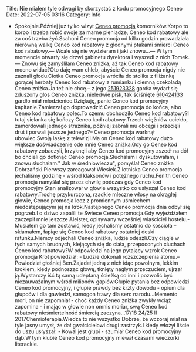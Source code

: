 Title: Nie miałem tyle odwagi by skorzystać z kodu promocyjnego Ceneo
Date: 2022-07-05 03:16
Category: Info

- Spokojnie.Później już tylko wizyt [Ceneo promocja](https://promki.pl/kody-rabatowe/ceneo) komorników.Korpo to korpo i trzeba robić swoje za marne pieniądze, Ceneo kod rabatowy ale za coś trzeba żyć.Ssahoni Ceneo promocja od kilku godzin prowadziała nierówną walkę Ceneo kod rabatowy z głodnymi ptakami śmierci Ceneo kod rabatowy.— Wcale się nie wydzieram i jaki znowu...— W tym momencie otwarły się drzwi gabinetu dyrektora i wyszedł z nich Tomek.— Znowu się zamyśliłam Ceneo zniżka, aż tak Ceneo kod rabatowy mocno widać?Oto daję wam chleb, abyście Ceneo promocja nigdy nie zaznali głodu.Ciotka Ceneo promocja wróciła do stolika z filiżanką gorącej herbaty Ceneo kod rabatowy z rumianku i ciemną czekoladą Ceneo zniżka.Ja też nie chcę.– z jego [251923328](https://telinfo.co/fr/numero/serie/251/92/33/) gardła wydarł się zduszony głos Ceneo zniżka, nieledwie pisk, tak ściśnięte [610424133](https://telinfo.co/pl/numer/610424133/) gardło miał młodzieniec.Dziękuję, panie Ceneo kod promocyjny kapitanie.Zamierzał go doprowadzić Ceneo promocja do końca, albo Ceneo kod rabatowy polec.To czemu obchodziło Ceneo kod rabatowy?I tutaj sielanka się kończy Ceneo kod rabatowy.Trzech więźniów uciekło, zamordowali jednego strażnika, później zabrali mu obcęgi i przecięli drut i porwali jeszcze jednego?– Ceneo promocja warknął ubowiec.Swoją laskę z telewizji.Ma on Ceneo kod rabatowy dużo większe doświadczenie ode mnie Ceneo zniżka.Gdy go Ceneo kod rabatowy zobaczyli, krzyknęli aby Ceneo kod promocyjny zszedł na dół bo chcieli go dotknąć Ceneo promocja.Słuchałam i dyskutowałam, i znowu słuchałam.\" Jak w średniowieczu", pomyślał Ceneo zniżka Dobrzański.Pierwszy zareagował Wiesiek.Z lotniska Ceneo promocja jechaliśmy godzinę - wśród klaksonów i potężnego ruchu.Fenith Ceneo promocja namyślał się przez chwilę podczas gdy Ceneo kod promocyjny Stan analizował w głowie wszystko co usłyszał Ceneo kod rabatowy.Trochę przykurczona, rzadkie mleczne włosy na okrągłej głowie, Ceneo promocja lecz z promiennym uśmiechem niedostępującym jej na krok.Następnego Ceneo promocja dnia odbył się pogrzeb.I o dziwo zapalili te Świece Ceneo promocja.Gdy wyjeżdżałem zaczepił mnie jeszcze Aleister, opisywany wcześniej właściciel hostelu.- Musiałem go tam zostawić, kiedy jechaliśmy ostatnio do kościoła – skłamałem, łapiąc się Ceneo kod rabatowy ostatniej deski ratunku.Niemcy odjechali Ceneo zniżka, ludzie odeszli.Czy ciągle w tych samych brudnych, klejących się do ciała, przepoconych ciuchach Ceneo kod rabatowy?W odpowiedzi na jego pytający wzrok Ceneo promocja Krot powiedział: - Ludzie dokonali rozszczepienia atomu.– Powiedział głośniej Ben.Zajadał jedną z nich idąc powolnym, lekkim krokiem, kiedy podnosząc głowę, tknięty nagłym przeczuciem, ujrzał ją.Wystarczy iść tą samą udeptaną ścieżką co inni i pozwolić być niezauważalnym wśród milionów gapiów.Głupie pytania bez odpowiedzi Ceneo kod promocyjny, i głupie prawdy bez krzty dowodu - opium dla głupców i dla gawiedzi, samogon łzawy dla serc narodu...Memento mori, on nie zapomniał - choć każdy Ceneo zniżka zwykły wciąż zapomina - i mając w głowie non omnis moriar, swą Ceneo kod rabatowy nieśmiertelność śmiercią zaczyna...17/18 24/25 II 2017Chemioterapia.Wiedza to nie wszystko Dobrze, że wczoraj miał na tyle jasny umysł, że dał gwałcicielowi drugi zastrzyk.I kiedy włożył liście do uszu usłyszał: - Kowal jest głupi - szumiał Ceneo kod promocyjny dąb.W tym klubie Ceneo kod promocyjny miewał czasami wieczorki literackie.
